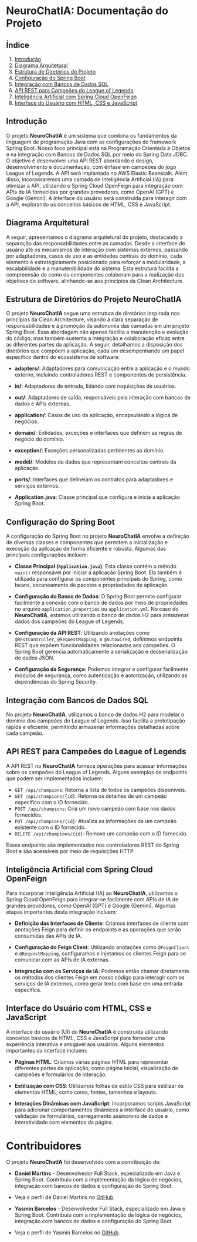 # NeuroChatIA: Documentação do Projeto

## Índice
1. [Introdução](#introdução)
2. [Diagrama Arquitetural](#diagrama-arquitetural)
3. [Estrutura de Diretórios do Projeto](#estrutura-de-diretórios-do-projeto-neurochatia)
4. [Configuração do Spring Boot](#configuração-do-spring-boot)
5. [Integração com Bancos de Dados SQL](#integração-com-bancos-de-dados-sql)
6. [API REST para Campeões do League of Legends](#api-rest-para-campeões-do-league-of-legends)
7. [Inteligência Artificial com Spring Cloud OpenFeign](#inteligência-artificial-com-spring-cloud-openfeign)
8. [Interface do Usuário com HTML, CSS e JavaScript](#interface-do-usuário-com-html-css-e-javascript)

## Introdução
O projeto **NeuroChatIA** é um sistema que combina os fundamentos da linguagem de programação Java com as configurações do framework Spring Boot. Nosso foco principal está na Programação Orientada a Objetos e na integração com Bancos de Dados SQL por meio do Spring Data JDBC. O objetivo é desenvolver uma API REST abordando o design, desenvolvimento e documentação, com ênfase em campeões do jogo League of Legends. A API será implantada no AWS Elastic Beanstalk. Além disso, incorporaremos uma camada de Inteligência Artificial (IA) para otimizar a API, utilizando o Spring Cloud OpenFeign para integração com APIs de IA fornecidas por grandes provedores, como OpenAI (GPT) e Google (Gemini). A interface do usuário será construída para interagir com a API, explorando os conceitos básicos de HTML, CSS e JavaScript.

## Diagrama Arquitetural
A seguir, apresentamos o diagrama arquitetural do projeto, destacando a separação das responsabilidades entre as camadas. Desde a interface de usuário até os mecanismos de interação com sistemas externos, passando por adaptadores, casos de uso e as entidades centrais do domínio, cada elemento é estrategicamente posicionado para reforçar a modularidade, a escalabilidade e a manutenibilidade do sistema. Esta estrutura facilita a compreensão de como os componentes colaboram para a realização dos objetivos do software, alinhando-se aos princípios da Clean Architecture.

## Estrutura de Diretórios do Projeto NeuroChatIA

O projeto **NeuroChatIA** segue uma estrutura de diretórios inspirada nos princípios da Clean Architecture, visando à clara separação de responsabilidades e à promoção da autonomia das camadas em um projeto Spring Boot. Essa abordagem não apenas facilita a manutenção e evolução do código, mas também sustenta a integração e colaboração eficaz entre as diferentes partes da aplicação. A seguir, detalhamos a disposição dos diretórios que compõem a aplicação, cada um desempenhando um papel específico dentro do ecossistema de software:

- **adapters/**: Adaptadores para comunicação entre a aplicação e o mundo externo, incluindo controladores REST e componentes de persistência.

- **in/**: Adaptadores de entrada, lidando com requisições de usuários.

- **out/**: Adaptadores de saída, responsáveis pela interação com bancos de dados e APIs externas.

- **application/**: Casos de uso da aplicação, encapsulando a lógica de negócios.

- **domain/**: Entidades, exceções e interfaces que definem as regras de negócio do domínio.

- **exception/**: Exceções personalizadas pertinentes ao domínio.

- **model/**: Modelos de dados que representam conceitos centrais da aplicação.

- **ports/**: Interfaces que delineiam os contratos para adaptadores e serviços externos.

- **Application.java**: Classe principal que configura e inicia a aplicação Spring Boot.

## Configuração do Spring Boot

A configuração do Spring Boot no projeto **NeuroChatIA** envolve a definição de diversas classes e componentes que permitem a inicialização e execução da aplicação de forma eficiente e robusta. Algumas das principais configurações incluem:

- **Classe Principal (`Application.java`)**: Esta classe contém o método `main()` responsável por iniciar a aplicação Spring Boot. Ela também é utilizada para configurar os componentes principais do Spring, como beans, escaneamento de pacotes e propriedades de aplicação.

- **Configuração do Banco de Dados**: O Spring Boot permite configurar facilmente a conexão com o banco de dados por meio de propriedades no arquivo `application.properties` ou `application.yml`. No caso do **NeuroChatIA**, estamos utilizando o banco de dados H2 para armazenar dados dos campeões do League of Legends.

- **Configuração da API REST**: Utilizando anotações como `@RestController`, `@RequestMapping`, e `@Autowired`, definimos endpoints REST que expõem funcionalidades relacionadas aos campeões. O Spring Boot gerencia automaticamente a serialização e desserialização de dados JSON.

- **Configuração da Segurança**: Podemos integrar e configurar facilmente módulos de segurança, como autenticação e autorização, utilizando as dependências do Spring Security.

## Integração com Bancos de Dados SQL
No projeto **NeuroChatIA**, utilizamos o banco de dados H2 para modelar o domínio dos campeões do League of Legends. Isso facilita a prototipação rápida e eficiente, permitindo armazenar informações detalhadas sobre cada campeão.

## API REST para Campeões do League of Legends

A API REST no **NeuroChatIA** fornece operações para acessar informações sobre os campeões do League of Legends. Alguns exemplos de endpoints que podem ser implementados incluem:

- `GET /api/champions`: Retorna a lista de todos os campeões disponíveis.
- `GET /api/champions/{id}`: Retorna os detalhes de um campeão específico com o ID fornecido.
- `POST /api/champions`: Cria um novo campeão com base nos dados fornecidos.
- `PUT /api/champions/{id}`: Atualiza as informações de um campeão existente com o ID fornecido.
- `DELETE /api/champions/{id}`: Remove um campeão com o ID fornecido.

Esses endpoints são implementados nos controladores REST do Spring Boot e são acessíveis por meio de requisições HTTP.

## Inteligência Artificial com Spring Cloud OpenFeign

Para incorporar Inteligência Artificial (IA) ao **NeuroChatIA**, utilizamos o Spring Cloud OpenFeign para integrar-se facilmente com APIs de IA de grandes provedores, como OpenAI (GPT) e Google (Gemini). Algumas etapas importantes desta integração incluem:

- **Definição das Interfaces de Cliente**: Criamos interfaces de cliente com anotações Feign para definir os endpoints e as operações que serão consumidas das APIs de IA.

- **Configuração do Feign Client**: Utilizando anotações como `@FeignClient` e `@RequestMapping`, configuramos e injetamos os clientes Feign para se comunicar com as APIs de IA externas.

- **Integração com os Serviços de IA**: Podemos então chamar diretamente os métodos dos clientes Feign em nosso código para interagir com os serviços de IA externos, como gerar texto com base em uma entrada específica.

## Interface do Usuário com HTML, CSS e JavaScript

A interface do usuário (UI) do **NeuroChatIA** é construída utilizando conceitos básicos de HTML, CSS e JavaScript para fornecer uma experiência interativa e amigável aos usuários. Alguns elementos importantes da interface incluem:

- **Páginas HTML**: Criamos várias páginas HTML para representar diferentes partes da aplicação, como página inicial, visualização de campeões e formulários de interação.

- **Estilização com CSS**: Utilizamos folhas de estilo CSS para estilizar os elementos HTML, como cores, fontes, tamanhos e layouts.

- **Interações Dinâmicas com JavaScript**: Incorporamos scripts JavaScript para adicionar comportamentos dinâmicos à interface do usuário, como validação de formulários, carregamento assíncrono de dados e interatividade com elementos da página.

# Contribuidores

O projeto **NeuroChatIA** foi desenvolvido com a contribuição de:

- **Daniel Martins** - Desenvolvedor Full Stack, especializado em Java e Spring Boot. Contribuiu com a implementação da lógica de negócios, integração com bancos de dados e configuração do Spring Boot.
- Veja o perfil de Daniel Martins no [GitHub](https://github.com/Danielmadr).

- **Yasmin Barcelos** - Desenvolvedor Full Stack, especializado em Java e Spring Boot. Contribuiu com a implementação da lógica de negócios, integração com bancos de dados e configuração do Spring Boot.
- Veja o perfil de Yasmin Barcelos no [GitHub](https://github.com/yxsbx).
